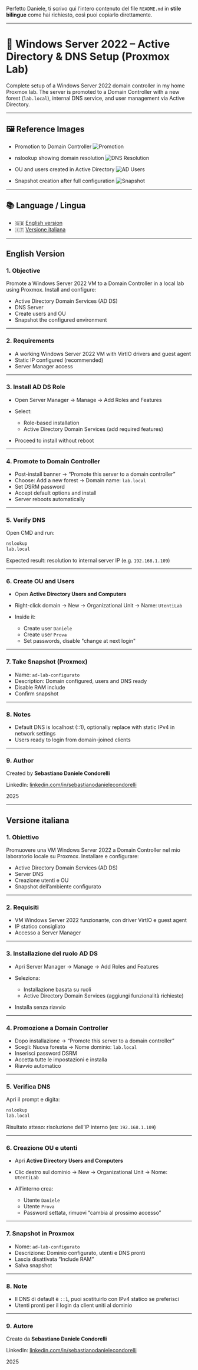 Perfetto Daniele, ti scrivo qui l’intero contenuto del file `README.md` in **stile bilingue** come hai richiesto, così puoi copiarlo direttamente.

---

# 🧱 Windows Server 2022 – Active Directory & DNS Setup (Proxmox Lab)

Complete setup of a Windows Server 2022 domain controller in my home Proxmox lab. The server is promoted to a Domain Controller with a new forest (`lab.local`), internal DNS service, and user management via Active Directory.

---

## 🖼️ Reference Images

* Promotion to Domain Controller
  ![Promotion](img/promotion.png)

* nslookup showing domain resolution
  ![DNS Resolution](img/nslookup.png)

* OU and users created in Active Directory
  ![AD Users](img/ad-users.png)

* Snapshot creation after full configuration
  ![Snapshot](img/snapshot.png)

---

## 📚 Language / Lingua

* 🇬🇧 [English version](#english-version)
* 🇮🇹 [Versione italiana](#versione-italiana)

---

##  English Version

### 1. Objective

Promote a Windows Server 2022 VM to a Domain Controller in a local lab using Proxmox. Install and configure:

* Active Directory Domain Services (AD DS)
* DNS Server
* Create users and OU
* Snapshot the configured environment

---

### 2. Requirements

* A working Windows Server 2022 VM with VirtIO drivers and guest agent
* Static IP configured (recommended)
* Server Manager access

---

### 3. Install AD DS Role

* Open Server Manager → Manage → Add Roles and Features
* Select:

  * Role-based installation
  * Active Directory Domain Services (add required features)
* Proceed to install without reboot

---

### 4. Promote to Domain Controller

* Post-install banner → “Promote this server to a domain controller”
* Choose: Add a new forest → Domain name: `lab.local`
* Set DSRM password
* Accept default options and install
* Server reboots automatically

---

### 5. Verify DNS

Open CMD and run:

```bash
nslookup
lab.local
```

Expected result: resolution to internal server IP (e.g. `192.168.1.109`)

---

### 6. Create OU and Users

* Open **Active Directory Users and Computers**
* Right-click domain → New → Organizational Unit → Name: `UtentiLab`
* Inside it:

  * Create user `Daniele`
  * Create user `Prova`
  * Set passwords, disable "change at next login"

---

### 7. Take Snapshot (Proxmox)

* Name: `ad-lab-configurato`
* Description: Domain configured, users and DNS ready
* Disable RAM include
* Confirm snapshot

---

### 8. Notes

* Default DNS is localhost (::1), optionally replace with static IPv4 in network settings
* Users ready to login from domain-joined clients

---

### 9. Author

Created by **Sebastiano Daniele Condorelli**

LinkedIn: [linkedin.com/in/sebastianodanielecondorelli](https://www.linkedin.com/in/sebastianodanielecondorelli)

2025

---

##  Versione italiana

### 1. Obiettivo

Promuovere una VM Windows Server 2022 a Domain Controller nel mio laboratorio locale su Proxmox. Installare e configurare:

* Active Directory Domain Services (AD DS)
* Server DNS
* Creazione utenti e OU
* Snapshot dell’ambiente configurato

---

### 2. Requisiti

* VM Windows Server 2022 funzionante, con driver VirtIO e guest agent
* IP statico consigliato
* Accesso a Server Manager

---

### 3. Installazione del ruolo AD DS

* Apri Server Manager → Manage → Add Roles and Features
* Seleziona:

  * Installazione basata su ruoli
  * Active Directory Domain Services (aggiungi funzionalità richieste)
* Installa senza riavvio

---

### 4. Promozione a Domain Controller

* Dopo installazione → “Promote this server to a domain controller”
* Scegli: Nuova foresta → Nome dominio: `lab.local`
* Inserisci password DSRM
* Accetta tutte le impostazioni e installa
* Riavvio automatico

---

### 5. Verifica DNS

Apri il prompt e digita:

```bash
nslookup
lab.local
```

Risultato atteso: risoluzione dell’IP interno (es: `192.168.1.109`)

---

### 6. Creazione OU e utenti

* Apri **Active Directory Users and Computers**
* Clic destro sul dominio → New → Organizational Unit → Nome: `UtentiLab`
* All’interno crea:

  * Utente `Daniele`
  * Utente `Prova`
  * Password settata, rimuovi “cambia al prossimo accesso”

---

### 7. Snapshot in Proxmox

* Nome: `ad-lab-configurato`
* Descrizione: Dominio configurato, utenti e DNS pronti
* Lascia disattivata “Include RAM”
* Salva snapshot

---

### 8. Note

* Il DNS di default è `::1`, puoi sostituirlo con IPv4 statico se preferisci
* Utenti pronti per il login da client uniti al dominio

---

### 9. Autore

Creato da **Sebastiano Daniele Condorelli**

LinkedIn: [linkedin.com/in/sebastianodanielecondorelli](https://www.linkedin.com/in/sebastianodanielecondorelli)

2025


